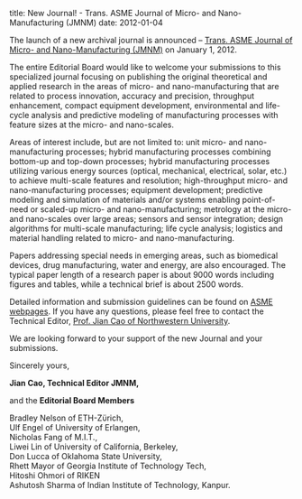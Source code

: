 title: New Journal! - Trans. ASME Journal of Micro- and Nano-Manufacturing (JMNM)
date: 2012-01-04  

The launch of a new archival  journal is announced – [Trans. ASME Journal of Micro- and Nano-Manufacturing (JMNM)](http://journaltool.asme.org/Content/JournalDescriptions.cfm?journalId=26&Journal=MNM) on January 1, 2012.
<!--break-->
The entire Editorial Board would like to welcome your submissions to this specialized journal focusing on publishing the original theoretical and applied research in the areas of micro- and nano-manufacturing that are related to process innovation, accuracy and precision, throughput enhancement, compact equipment development, environmental and life-cycle analysis and predictive modeling of manufacturing processes with feature sizes at the micro- and nano-scales.   

Areas of interest include, but are not limited to: unit micro- and nano-manufacturing processes; hybrid manufacturing processes combining bottom-up and top-down processes; hybrid manufacturing processes utilizing various energy sources (optical, mechanical, electrical, solar, etc.) to achieve multi-scale features and resolution; high-throughput micro- and nano-manufacturing processes; equipment development; predictive modeling and simulation of materials and/or systems enabling point-of-need or scaled-up micro- and nano-manufacturing; metrology at the micro- and nano-scales over large areas; sensors and sensor integration; design algorithms for multi-scale manufacturing; life cycle analysis; logistics and material handling related to micro- and nano-manufacturing.   

Papers addressing special needs in emerging areas, such as biomedical devices, drug manufacturing, water and energy, are also encouraged. The typical paper length of a research paper is about 9000 words including figures and tables, while a technical brief is about 2500 words.  
  
Detailed information and submission guidelines can be found on [ASME webpages](http://journaltool.asme.org/Help/AuthorHelp/WebHelp/JournalsHelp.htm#Guidelines/Getting_Started.htm). If you have any questions, please feel free to contact the Technical Editor, [Prof. Jian Cao of Northwestern University](mailto:jcao@northwestern.edu).

We are looking forward to your support of the new Journal  and your submissions.  

Sincerely yours,  
  
**Jian Cao, Technical Editor JMNM,**  

and the **Editorial Board Members**  
 
Bradley Nelson of ETH-Zϋrich,  
Ulf Engel of University of Erlangen,  
Nicholas Fang of  M.I.T.,  
Liwei Lin of  University of California, Berkeley,  
Don Lucca of  Oklahoma State University,  
Rhett Mayor of Georgia Institute of Technology Tech,  
Hitoshi Ohmori of RIKEN  
Ashutosh Sharma of Indian Institute of Technology, Kanpur.
